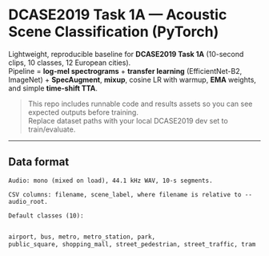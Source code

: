 # DCASE2019 Task 1A — Acoustic Scene Classification (PyTorch)

Lightweight, reproducible baseline for **DCASE2019 Task 1A** (10-second clips, 10 classes, 12 European cities).  
Pipeline = **log-mel spectrograms** + **transfer learning** (EfficientNet-B2, ImageNet) + **SpecAugment**, **mixup**, cosine LR with warmup, **EMA** weights, and simple **time-shift TTA**.

> This repo includes runnable code and results assets so you can see expected outputs before training.  
> Replace dataset paths with your local DCASE2019 dev set to train/evaluate.

---

## Data format

    Audio: mono (mixed on load), 44.1 kHz WAV, 10-s segments.

    CSV columns: filename, scene_label, where filename is relative to --audio_root.

    Default classes (10):

```bash

airport, bus, metro, metro_station, park,
public_square, shopping_mall, street_pedestrian, street_traffic, tram
